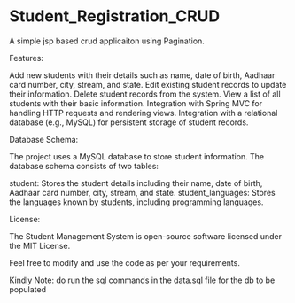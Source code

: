 # Student_Registration_CRUD
A simple jsp based crud applicaiton using Pagination.

Features:

Add new students with their details such as name, date of birth, Aadhaar card number, city, stream, and state.
Edit existing student records to update their information.
Delete student records from the system.
View a list of all students with their basic information.
Integration with Spring MVC for handling HTTP requests and rendering views.
Integration with a relational database (e.g., MySQL) for persistent storage of student records.

Database Schema:

The project uses a MySQL database to store student information. The database schema consists of two tables:

  student: Stores the student details including their name, date of birth, Aadhaar card number, city, stream, and state.
  student_languages: Stores the languages known by students, including programming languages.

License:

The Student Management System is open-source software licensed under the MIT License.

Feel free to modify and use the code as per your requirements.

Kindly Note: do run the sql commands in the data.sql file for the db to be populated

